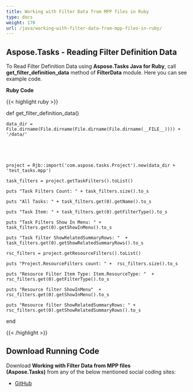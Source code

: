 ```yaml
---
title: Working with Filter Data from MPP files in Ruby
type: docs
weight: 170
url: /java/working-with-filter-data-from-mpp-files-in-ruby/
---
```


## **Aspose.Tasks - Reading Filter Definition Data**
To Read Filter Definition Data using **Aspose.Tasks Java for Ruby**, call **get_filter_definition_data** method of **FilterData** module. Here you can see example code.

**Ruby Code**

{{< highlight ruby >}}

 def get_filter_definition_data()

    data_dir = File.dirname(File.dirname(File.dirname(File.dirname(__FILE__)))) + '/data/'



   

    project = Rjb::import('com.aspose.tasks.Project').new(data_dir + 'test_tasks.mpp')

    task_filters = project.getTaskFilters().toList()

    puts "Task Filters Count: " + task_filters.size().to_s

    puts "All Tasks: " + task_filters.get(0).getName().to_s

    puts "Task Item: " + task_filters.get(0).getFilterType().to_s

    puts "Task Filters Show In Menu: " + task_filters.get(0).getShowInMenu().to_s

    puts "Task filter ShowRelatedSummaryRows: "  + task_filters.get(0).getShowRelatedSummaryRows().to_s

    rsc_filters = project.getResourceFilters().toList()

    puts "Project.ResourceFilters count: " +  rsc_filters.size().to_s

    puts "Resource Filter Item Type: Item.ResourceType: "  + rsc_filters.get(0).getFilterType().to_s

    puts "Resource filter ShowInMenu"  + rsc_filters.get(0).getShowInMenu().to_s

    puts "Resource filter ShowRelatedSummaryRows: " + rsc_filters.get(0).getShowRelatedSummaryRows().to_s

end

{{< /highlight >}}
## **Download Running Code**
Download **Working with Filter Data from MPP files (Aspose.Tasks)** from any of the below mentioned social coding sites:

- [GitHub](https://github.com/aspose-tasks/Aspose.Tasks-for-Java/blob/master/Plugins/Aspose_Tasks_Java_for_Ruby/lib/asposetasksjava/Projects/filterdata.rb)
